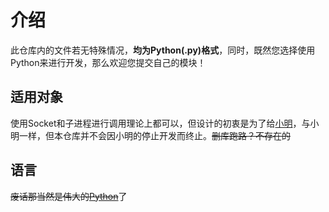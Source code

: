 # 介绍
此仓库内的文件若无特殊情况，**均为Python(.py)格式**，同时，既然您选择使用Python来进行开发，那么欢迎您提交自己的模块！

## 适用对象
使用Socket和子进程进行调用理论上都可以，但设计的初衷是为了给[小明](https://github.com/Chuanwise/XiaoMingBot)，与小明一样，但本仓库并不会因小明的停止开发而终止。~~删库跑路？不存在的~~

## 语言
~~废话那当然是伟大的[Python](https://www.python.org)~~了
